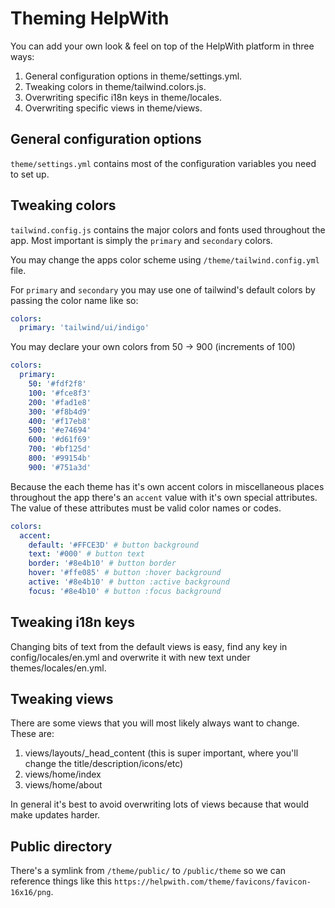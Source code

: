 # Theming HelpWith

You can add your own look & feel on top of the HelpWith platform in three ways:

1) General configuration options in theme/settings.yml.
1) Tweaking colors in theme/tailwind.colors.js.
2) Overwriting specific i18n keys in theme/locales.
3) Overwriting specific views in theme/views.

## General configuration options

`theme/settings.yml` contains most of the configuration variables you need to set up.

## Tweaking colors

`tailwind.config.js` contains the major colors and fonts used throughout the app. Most important is simply
the `primary` and `secondary` colors.

You may change the apps color scheme using `/theme/tailwind.config.yml` file.

For `primary` and `secondary` you may use one of tailwind's default colors by passing the color name like so:

```yaml
colors:
  primary: 'tailwind/ui/indigo'
```

You may declare your own colors from 50 -> 900 (increments of 100)

```yaml
colors:
  primary:
    50: '#fdf2f8'
    100: '#fce8f3'
    200: '#fad1e8'
    300: '#f8b4d9'
    400: '#f17eb8'
    500: '#e74694'
    600: '#d61f69'
    700: '#bf125d'
    800: '#99154b'
    900: '#751a3d'
```

Because the each theme has it's own accent colors in miscellaneous places throughout the app there's an `accent` value with it's own special attributes. The value of these attributes must be valid color names or codes.

```yaml
colors:
  accent:
    default: '#FFCE3D' # button background
    text: '#000' # button text
    border: '#8e4b10' # button border
    hover: '#ffe085' # button :hover background
    active: '#8e4b10' # button :active background
    focus: '#8e4b10' # button :focus background
```

## Tweaking i18n keys

Changing bits of text from the default views is easy, find any key in config/locales/en.yml and overwrite
it with new text under themes/locales/en.yml.

## Tweaking views

There are some views that you will most likely always want to change. These are:

1) views/layouts/_head_content (this is super important, where you'll change the title/description/icons/etc)
2) views/home/index
3) views/home/about

In general it's best to avoid overwriting lots of views because that would make updates harder.

## Public directory

There's a symlink from `/theme/public/` to `/public/theme` so we can reference things like this `https://helpwith.com/theme/favicons/favicon-16x16/png`.
